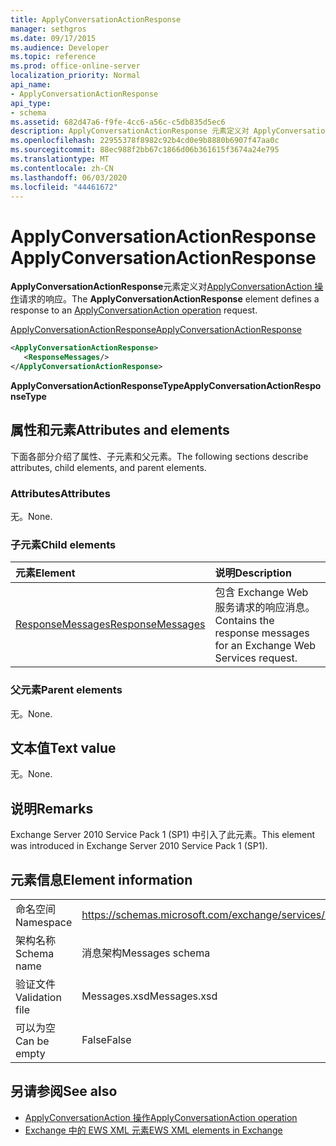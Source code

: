 ```yaml
---
title: ApplyConversationActionResponse
manager: sethgros
ms.date: 09/17/2015
ms.audience: Developer
ms.topic: reference
ms.prod: office-online-server
localization_priority: Normal
api_name:
- ApplyConversationActionResponse
api_type:
- schema
ms.assetid: 682d47a6-f9fe-4cc6-a56c-c5db835d5ec6
description: ApplyConversationActionResponse 元素定义对 ApplyConversationAction 操作请求的响应。
ms.openlocfilehash: 22955378f8982c92b4cd0e9b8880b6907f47aa0c
ms.sourcegitcommit: 88ec988f2bb67c1866d06b361615f3674a24e795
ms.translationtype: MT
ms.contentlocale: zh-CN
ms.lasthandoff: 06/03/2020
ms.locfileid: "44461672"
---
```

# <a name="applyconversationactionresponse"></a><span data-ttu-id="97f26-103">ApplyConversationActionResponse</span><span class="sxs-lookup"><span data-stu-id="97f26-103">ApplyConversationActionResponse</span></span>

<span data-ttu-id="97f26-104">**ApplyConversationActionResponse**元素定义对[ApplyConversationAction 操作](applyconversationaction-operation.md)请求的响应。</span><span class="sxs-lookup"><span data-stu-id="97f26-104">The **ApplyConversationActionResponse** element defines a response to an [ApplyConversationAction operation](applyconversationaction-operation.md) request.</span></span> 
  
[<span data-ttu-id="97f26-105">ApplyConversationActionResponse</span><span class="sxs-lookup"><span data-stu-id="97f26-105">ApplyConversationActionResponse</span></span>](applyconversationactionresponse.md)
  
```XML
<ApplyConversationActionResponse>
   <ResponseMessages/>
</ApplyConversationActionResponse>
```

 <span data-ttu-id="97f26-106">**ApplyConversationActionResponseType**</span><span class="sxs-lookup"><span data-stu-id="97f26-106">**ApplyConversationActionResponseType**</span></span>
## <a name="attributes-and-elements"></a><span data-ttu-id="97f26-107">属性和元素</span><span class="sxs-lookup"><span data-stu-id="97f26-107">Attributes and elements</span></span>

<span data-ttu-id="97f26-108">下面各部分介绍了属性、子元素和父元素。</span><span class="sxs-lookup"><span data-stu-id="97f26-108">The following sections describe attributes, child elements, and parent elements.</span></span>
  
### <a name="attributes"></a><span data-ttu-id="97f26-109">Attributes</span><span class="sxs-lookup"><span data-stu-id="97f26-109">Attributes</span></span>

<span data-ttu-id="97f26-110">无。</span><span class="sxs-lookup"><span data-stu-id="97f26-110">None.</span></span>
  
### <a name="child-elements"></a><span data-ttu-id="97f26-111">子元素</span><span class="sxs-lookup"><span data-stu-id="97f26-111">Child elements</span></span>

|<span data-ttu-id="97f26-112">**元素**</span><span class="sxs-lookup"><span data-stu-id="97f26-112">**Element**</span></span>|<span data-ttu-id="97f26-113">**说明**</span><span class="sxs-lookup"><span data-stu-id="97f26-113">**Description**</span></span>|
|:-----|:-----|
|[<span data-ttu-id="97f26-114">ResponseMessages</span><span class="sxs-lookup"><span data-stu-id="97f26-114">ResponseMessages</span></span>](responsemessages.md) <br/> |<span data-ttu-id="97f26-115">包含 Exchange Web 服务请求的响应消息。</span><span class="sxs-lookup"><span data-stu-id="97f26-115">Contains the response messages for an Exchange Web Services request.</span></span>  <br/> |
   
### <a name="parent-elements"></a><span data-ttu-id="97f26-116">父元素</span><span class="sxs-lookup"><span data-stu-id="97f26-116">Parent elements</span></span>

<span data-ttu-id="97f26-117">无。</span><span class="sxs-lookup"><span data-stu-id="97f26-117">None.</span></span>
  
## <a name="text-value"></a><span data-ttu-id="97f26-118">文本值</span><span class="sxs-lookup"><span data-stu-id="97f26-118">Text value</span></span>

<span data-ttu-id="97f26-119">无。</span><span class="sxs-lookup"><span data-stu-id="97f26-119">None.</span></span>
  
## <a name="remarks"></a><span data-ttu-id="97f26-120">说明</span><span class="sxs-lookup"><span data-stu-id="97f26-120">Remarks</span></span>

<span data-ttu-id="97f26-121">Exchange Server 2010 Service Pack 1 (SP1) 中引入了此元素。</span><span class="sxs-lookup"><span data-stu-id="97f26-121">This element was introduced in Exchange Server 2010 Service Pack 1 (SP1).</span></span>
  
## <a name="element-information"></a><span data-ttu-id="97f26-122">元素信息</span><span class="sxs-lookup"><span data-stu-id="97f26-122">Element information</span></span>

|||
|:-----|:-----|
|<span data-ttu-id="97f26-123">命名空间</span><span class="sxs-lookup"><span data-stu-id="97f26-123">Namespace</span></span>  <br/> |https://schemas.microsoft.com/exchange/services/2006/messages  <br/> |
|<span data-ttu-id="97f26-124">架构名称</span><span class="sxs-lookup"><span data-stu-id="97f26-124">Schema name</span></span>  <br/> |<span data-ttu-id="97f26-125">消息架构</span><span class="sxs-lookup"><span data-stu-id="97f26-125">Messages schema</span></span>  <br/> |
|<span data-ttu-id="97f26-126">验证文件</span><span class="sxs-lookup"><span data-stu-id="97f26-126">Validation file</span></span>  <br/> |<span data-ttu-id="97f26-127">Messages.xsd</span><span class="sxs-lookup"><span data-stu-id="97f26-127">Messages.xsd</span></span>  <br/> |
|<span data-ttu-id="97f26-128">可以为空</span><span class="sxs-lookup"><span data-stu-id="97f26-128">Can be empty</span></span>  <br/> |<span data-ttu-id="97f26-129">False</span><span class="sxs-lookup"><span data-stu-id="97f26-129">False</span></span>  <br/> |
   
## <a name="see-also"></a><span data-ttu-id="97f26-130">另请参阅</span><span class="sxs-lookup"><span data-stu-id="97f26-130">See also</span></span>

- [<span data-ttu-id="97f26-131">ApplyConversationAction 操作</span><span class="sxs-lookup"><span data-stu-id="97f26-131">ApplyConversationAction operation</span></span>](applyconversationaction-operation.md)
- [<span data-ttu-id="97f26-132">Exchange 中的 EWS XML 元素</span><span class="sxs-lookup"><span data-stu-id="97f26-132">EWS XML elements in Exchange</span></span>](ews-xml-elements-in-exchange.md)

